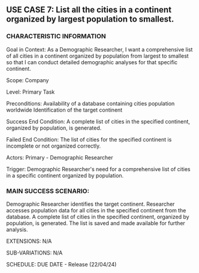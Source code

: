 ## USE CASE 7: List all the cities in a continent organized by largest population to smallest.

### CHARACTERISTIC INFORMATION

Goal in Context:
As a Demographic Researcher, I want a comprehensive list of all cities in a continent organized by population from largest to smallest so that I can conduct detailed demographic analyses for that specific continent.

Scope:
Company

Level:
Primary Task

Preconditions:
Availability of a database containing cities population worldwide
Identification of the target continent

Success End Condition:
A complete list of cities in the specified continent, organized by population, is generated.

Failed End Condition:
The list of cities for the specified continent is incomplete or not organized correctly.

Actors:
Primary - Demographic Researcher

Trigger:
Demographic Researcher's need for a comprehensive list of cities in a specific continent organized by population.

### MAIN SUCCESS SCENARIO:

Demographic Researcher identifies the target continent.
Researcher accesses population data for all cities in the specified continent from the database.
A complete list of cities in the specified continent, organized by population, is generated.
The list is saved and made available for further analysis.

EXTENSIONS:
N/A

SUB-VARIATIONS:
N/A

SCHEDULE: DUE DATE - Release (22/04/24)